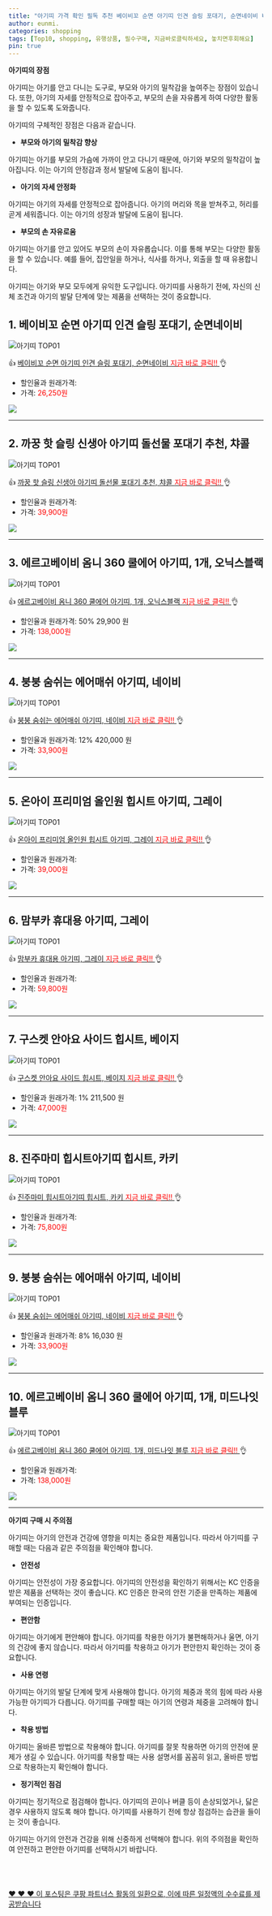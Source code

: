 ```yaml
---
title: "아기띠 가격 확인 필독 추천 베이비꼬 순면 아기띠 인견 슬링 포대기, 순면네이비 비교 장점 구매가이드"
author: eunmi.
categories: shopping
tags: [Top10, shopping, 유행상품, 필수구매, 지금바로클릭하세요, 놓치면후회해요]
pin: true
---
```

**아기띠의 장점**

아기띠는 아기를 안고 다니는 도구로, 부모와 아기의 밀착감을 높여주는 장점이 있습니다. 또한, 아기의 자세를 안정적으로 잡아주고, 부모의 손을 자유롭게 하여 다양한 활동을 할 수 있도록 도와줍니다.

아기띠의 구체적인 장점은 다음과 같습니다.

* **부모와 아기의 밀착감 향상**

아기띠는 아기를 부모의 가슴에 가까이 안고 다니기 때문에, 아기와 부모의 밀착감이 높아집니다. 이는 아기의 안정감과 정서 발달에 도움이 됩니다.

* **아기의 자세 안정화**

아기띠는 아기의 자세를 안정적으로 잡아줍니다. 아기의 머리와 목을 받쳐주고, 허리를 곧게 세워줍니다. 이는 아기의 성장과 발달에 도움이 됩니다.

* **부모의 손 자유로움**

아기띠는 아기를 안고 있어도 부모의 손이 자유롭습니다. 이를 통해 부모는 다양한 활동을 할 수 있습니다. 예를 들어, 집안일을 하거나, 식사를 하거나, 외출을 할 때 유용합니다.

아기띠는 아기와 부모 모두에게 유익한 도구입니다. 아기띠를 사용하기 전에, 자신의 신체 조건과 아기의 발달 단계에 맞는 제품을 선택하는 것이 중요합니다.

   

## 1. 베이비꼬 순면 아기띠 인견 슬링 포대기, 순면네이비

![아기띠 TOP01](https://thumbnail8.coupangcdn.com/thumbnails/remote/230x230ex/image/vendor_inventory/9e45/0eb17d76fe1730a6b4611d14b0d1bcfa18f980cdd779d94d7806d86825de.JPG)


👍 [베이비꼬 순면 아기띠 인견 슬링 포대기, 순면네이비 <font color=red> 지금 바로 클릭!! </font> ](https://link.coupang.com/re/AFFSDP?lptag=AF3617701&subid=GithubCoopas&pageKey=5032476294&traceid=V0-153&itemId=6760083318&vendorItemId=82400600728) 👌 


- 할인율과 원래가격: 
- 가격: <span style='color:red'>26,250원</span>

[![](/discount_price.png)](https://link.coupang.com/re/AFFSDP?lptag=AF3617701&subid=GithubCoopas&pageKey=5032476294&traceid=V0-153&itemId=6760083318&vendorItemId=82400600728)

---


   

## 2. 까꿍 핫 슬링 신생아 아기띠 돌선물 포대기 추천, 챠콜

![아기띠 TOP01](https://thumbnail9.coupangcdn.com/thumbnails/remote/230x230ex/image/vendor_inventory/d366/8598187e41207cfb007d5bc6b5ee5ce22428c11d72149e5638283a56e982.jpg)


👍 [까꿍 핫 슬링 신생아 아기띠 돌선물 포대기 추천, 챠콜 <font color=red> 지금 바로 클릭!! </font> ](https://link.coupang.com/re/AFFSDP?lptag=AF3617701&subid=GithubCoopas&pageKey=7605979432&traceid=V0-153&itemId=20132019132&vendorItemId=87259727505) 👌 


- 할인율과 원래가격: 
- 가격: <span style='color:red'>39,900원</span>

[![](/discount_price.png)](https://link.coupang.com/re/AFFSDP?lptag=AF3617701&subid=GithubCoopas&pageKey=7605979432&traceid=V0-153&itemId=20132019132&vendorItemId=87259727505)

---


   

## 3. 에르고베이비 옴니 360 쿨에어 아기띠, 1개, 오닉스블랙

![아기띠 TOP01](https://thumbnail8.coupangcdn.com/thumbnails/remote/230x230ex/image/vendor_inventory/3a40/3c7a74852fc466059d56d01f06583e485a6045c27dc74f7f3b0c065ae80d.jpg)


👍 [에르고베이비 옴니 360 쿨에어 아기띠, 1개, 오닉스블랙 <font color=red> 지금 바로 클릭!! </font> ](https://link.coupang.com/re/AFFSDP?lptag=AF3617701&subid=GithubCoopas&pageKey=67935166&traceid=V0-153&itemId=368383350&vendorItemId=87757250968) 👌 


- 할인율과 원래가격: 50%  29,900   원
- 가격: <span style='color:red'>138,000원</span>

[![](/discount_price.png)](https://link.coupang.com/re/AFFSDP?lptag=AF3617701&subid=GithubCoopas&pageKey=67935166&traceid=V0-153&itemId=368383350&vendorItemId=87757250968)

---


   

## 4. 붕붕 숨쉬는 에어매쉬 아기띠, 네이비

![아기띠 TOP01](https://thumbnail6.coupangcdn.com/thumbnails/remote/230x230ex/image/retail/images/2020/07/10/11/9/511c53f1-1224-42a0-b7d8-6dab8eb81d87.jpg)


👍 [붕붕 숨쉬는 에어매쉬 아기띠, 네이비 <font color=red> 지금 바로 클릭!! </font> ](https://link.coupang.com/re/AFFSDP?lptag=AF3617701&subid=GithubCoopas&pageKey=1805471207&traceid=V0-153&itemId=3072026205&vendorItemId=71059938743) 👌 


- 할인율과 원래가격: 12%  420,000   원
- 가격: <span style='color:red'>33,900원</span>

[![](/discount_price.png)](https://link.coupang.com/re/AFFSDP?lptag=AF3617701&subid=GithubCoopas&pageKey=1805471207&traceid=V0-153&itemId=3072026205&vendorItemId=71059938743)

---


   

## 5. 온아이 프리미엄 올인원 힙시트 아기띠, 그레이

![아기띠 TOP01](https://thumbnail6.coupangcdn.com/thumbnails/remote/230x230ex/image/vendor_inventory/f1e5/66fe8f72979ac5244be669d657cb15acb1a76f450023d775f3d867f7d0ea.jpg)


👍 [온아이 프리미엄 올인원 힙시트 아기띠, 그레이 <font color=red> 지금 바로 클릭!! </font> ](https://link.coupang.com/re/AFFSDP?lptag=AF3617701&subid=GithubCoopas&pageKey=1242065243&traceid=V0-153&itemId=2237901573&vendorItemId=79004731410) 👌 


- 할인율과 원래가격: 
- 가격: <span style='color:red'>39,000원</span>

[![](/discount_price.png)](https://link.coupang.com/re/AFFSDP?lptag=AF3617701&subid=GithubCoopas&pageKey=1242065243&traceid=V0-153&itemId=2237901573&vendorItemId=79004731410)

---


   

## 6. 맘부카 휴대용 아기띠, 그레이

![아기띠 TOP01](https://thumbnail9.coupangcdn.com/thumbnails/remote/230x230ex/image/vendor_inventory/images/2016/06/24/16/6/efcf1527-4a23-4f11-b25b-ff12cf2ac6bc.jpg)


👍 [맘부카 휴대용 아기띠, 그레이 <font color=red> 지금 바로 클릭!! </font> ](https://link.coupang.com/re/AFFSDP?lptag=AF3617701&subid=GithubCoopas&pageKey=4927553&traceid=V0-153&itemId=22494515&vendorItemId=3032885144) 👌 


- 할인율과 원래가격: 
- 가격: <span style='color:red'>59,800원</span>

[![](/discount_price.png)](https://link.coupang.com/re/AFFSDP?lptag=AF3617701&subid=GithubCoopas&pageKey=4927553&traceid=V0-153&itemId=22494515&vendorItemId=3032885144)

---


   

## 7. 구스켓 안아요 사이드 힙시트, 베이지

![아기띠 TOP01](https://thumbnail7.coupangcdn.com/thumbnails/remote/230x230ex/image/retail/images/8393494485564133-677a2e16-00c9-473b-94a3-d118f73a74c7.jpg)


👍 [구스켓 안아요 사이드 힙시트, 베이지 <font color=red> 지금 바로 클릭!! </font> ](https://link.coupang.com/re/AFFSDP?lptag=AF3617701&subid=GithubCoopas&pageKey=2000381528&traceid=V0-153&itemId=3404104823&vendorItemId=71390720291) 👌 


- 할인율과 원래가격: 1%  211,500   원
- 가격: <span style='color:red'>47,000원</span>

[![](/discount_price.png)](https://link.coupang.com/re/AFFSDP?lptag=AF3617701&subid=GithubCoopas&pageKey=2000381528&traceid=V0-153&itemId=3404104823&vendorItemId=71390720291)

---


   

## 8. 진주마미 힙시트아기띠 힙시트, 카키

![아기띠 TOP01](https://thumbnail6.coupangcdn.com/thumbnails/remote/230x230ex/image/vendor_inventory/5cf0/3cfe9330dab32f201e621e0515df248aa775d07eaa62a485298fc1a22514.jpeg)


👍 [진주마미 힙시트아기띠 힙시트, 카키 <font color=red> 지금 바로 클릭!! </font> ](https://link.coupang.com/re/AFFSDP?lptag=AF3617701&subid=GithubCoopas&pageKey=1282697299&traceid=V0-153&itemId=2291793187&vendorItemId=70288812547) 👌 


- 할인율과 원래가격: 
- 가격: <span style='color:red'>75,800원</span>

[![](/discount_price.png)](https://link.coupang.com/re/AFFSDP?lptag=AF3617701&subid=GithubCoopas&pageKey=1282697299&traceid=V0-153&itemId=2291793187&vendorItemId=70288812547)

---


   

## 9. 붕붕 숨쉬는 에어매쉬 아기띠, 네이비

![아기띠 TOP01](https://thumbnail6.coupangcdn.com/thumbnails/remote/230x230ex/image/retail/images/2020/07/10/11/9/511c53f1-1224-42a0-b7d8-6dab8eb81d87.jpg)


👍 [붕붕 숨쉬는 에어매쉬 아기띠, 네이비 <font color=red> 지금 바로 클릭!! </font> ](https://link.coupang.com/re/AFFSDP?lptag=AF3617701&subid=GithubCoopas&pageKey=1805471207&traceid=V0-153&itemId=3072026205&vendorItemId=71059938743) 👌 


- 할인율과 원래가격: 8%  16,030   원
- 가격: <span style='color:red'>33,900원</span>

[![](/discount_price.png)](https://link.coupang.com/re/AFFSDP?lptag=AF3617701&subid=GithubCoopas&pageKey=1805471207&traceid=V0-153&itemId=3072026205&vendorItemId=71059938743)

---


   

## 10. 에르고베이비 옴니 360 쿨에어 아기띠, 1개, 미드나잇 블루

![아기띠 TOP01](https://thumbnail8.coupangcdn.com/thumbnails/remote/230x230ex/image/vendor_inventory/3a40/3c7a74852fc466059d56d01f06583e485a6045c27dc74f7f3b0c065ae80d.jpg)


👍 [에르고베이비 옴니 360 쿨에어 아기띠, 1개, 미드나잇 블루 <font color=red> 지금 바로 클릭!! </font> ](https://link.coupang.com/re/AFFSDP?lptag=AF3617701&subid=GithubCoopas&pageKey=67935166&traceid=V0-153&itemId=226923465&vendorItemId=87757251002) 👌 


- 할인율과 원래가격: 
- 가격: <span style='color:red'>138,000원</span>

[![](/discount_price.png)](https://link.coupang.com/re/AFFSDP?lptag=AF3617701&subid=GithubCoopas&pageKey=67935166&traceid=V0-153&itemId=226923465&vendorItemId=87757251002)

---
**아기띠 구매 시 주의점**

아기띠는 아기의 안전과 건강에 영향을 미치는 중요한 제품입니다. 따라서 아기띠를 구매할 때는 다음과 같은 주의점을 확인해야 합니다.

* **안전성**

아기띠는 안전성이 가장 중요합니다. 아기띠의 안전성을 확인하기 위해서는 KC 인증을 받은 제품을 선택하는 것이 좋습니다. KC 인증은 한국의 안전 기준을 만족하는 제품에 부여되는 인증입니다.

* **편안함**

아기띠는 아기에게 편안해야 합니다. 아기띠를 착용한 아기가 불편해하거나 울면, 아기의 건강에 좋지 않습니다. 따라서 아기띠를 착용하고 아기가 편안한지 확인하는 것이 중요합니다.

* **사용 연령**

아기띠는 아기의 발달 단계에 맞게 사용해야 합니다. 아기의 체중과 목의 힘에 따라 사용 가능한 아기띠가 다릅니다. 아기띠를 구매할 때는 아기의 연령과 체중을 고려해야 합니다.

* **착용 방법**

아기띠는 올바른 방법으로 착용해야 합니다. 아기띠를 잘못 착용하면 아기의 안전에 문제가 생길 수 있습니다. 아기띠를 착용할 때는 사용 설명서를 꼼꼼히 읽고, 올바른 방법으로 착용하는지 확인해야 합니다.

* **정기적인 점검**

아기띠는 정기적으로 점검해야 합니다. 아기띠의 끈이나 버클 등이 손상되었거나, 닳은 경우 사용하지 않도록 해야 합니다. 아기띠를 사용하기 전에 항상 점검하는 습관을 들이는 것이 좋습니다.

아기띠는 아기의 안전과 건강을 위해 신중하게 선택해야 합니다. 위의 주의점을 확인하여 안전하고 편안한 아기띠를 선택하시기 바랍니다.<br><br><br><br><br> [ ❤ ❤ ❤ 이 포스팅은 쿠팡 파트너스 활동의 일환으로, 이에 따른 일정액의 수수료를 제공받습니다](https://link.coupang.com/a/bcEFyh)